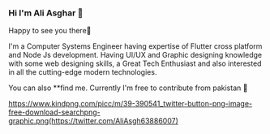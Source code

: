 ### Hi I'm Ali Asghar 👋


Happy to see you there🤩

I'm a Computer Systems Engineer having expertise of Flutter cross platform and Node Js development. Having UI/UX and Graphic designing knowledge with some web designing skills, a Great Tech Enthusiast and also interested in all the cutting-edge modern technologies.

You can also **find me. Currently I'm free to contribute from pakistan 💚

https://www.kindpng.com/picc/m/39-390541_twitter-button-png-image-free-download-searchpng-graphic.png(https://twitter.com/AliAsgh63886007)
<!--
**AliKhan6/AliKhan6** is a ✨ _special_ ✨ repository because its `README.md` (this file) appears on your GitHub profile.

Here are some ideas to get you started:


